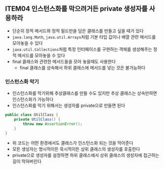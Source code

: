 ## ITEM04 인스턴스화를 막으려거든 private 생성자를 사용하라
- 단순히 정적 메서드와 정적 필드만을 담은 클래스를 만들고 싶을 때가 있다
- `java.lang.Math`, `java.util.Arrays`처럼 기본 타입 값이나 배열 관련 메서드를 모아놓을 수 있다
- `java.util.Collections`처럼 특정 인터페이스를 구현하는 객체를 생성해주는 정적 메서드를 모아놓을 수 있다
- final 클래스와 관련한 메서드들을 모아 놓을때도 사용한다
	- final 클래스를 상속해서 하위 클래스에 메서드를 넣는 것은 불가능하다

### 인스턴스화 막기
- 인스턴스화를 막기위해 추상클래스를 만들 수도 있지만 추상 클래스는 상속만하면 인스턴스화가 가능하다
- 인스턴스화를 막기 위해서는 생성자를 private으로 만들면 된다

```Java
public class UtilClass {
	private UtilClass() {
		throw new AssertionError();
	}
}
```

- 위 코드는 어떤 환경에서도 클래스가 인스턴스화 되는 것을 막아준다
- 모든 생성자는 명시적이든 묵시적이든 상위 클래스의 생성자를 호출한다
- private으로 생성자를 설정하면 하위 클래스에서 상위 클래스의 생성자에 접근하는 길이 막혀버린다